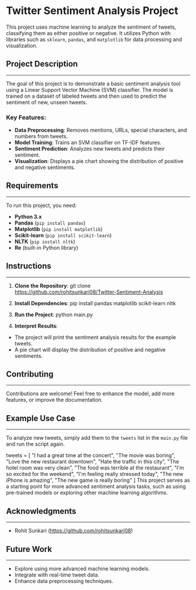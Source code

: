 # Twitter Sentiment Analysis Project

This project uses machine learning to analyze the sentiment of tweets, classifying them as either positive or negative. It utilizes Python with libraries such as `sklearn`, `pandas`, and `matplotlib` for data processing and visualization.

## Project Description
-------------------

The goal of this project is to demonstrate a basic sentiment analysis tool using a Linear Support Vector Machine (SVM) classifier. The model is trained on a dataset of labeled tweets and then used to predict the sentiment of new, unseen tweets.

### Key Features:
- **Data Preprocessing**: Removes mentions, URLs, special characters, and numbers from tweets.
- **Model Training**: Trains an SVM classifier on TF-IDF features.
- **Sentiment Prediction**: Analyzes new tweets and predicts their sentiment.
- **Visualization**: Displays a pie chart showing the distribution of positive and negative sentiments.

## Requirements
------------

To run this project, you need:
- **Python 3.x**
- **Pandas** (`pip install pandas`)
- **Matplotlib** (`pip install matplotlib`)
- **Scikit-learn** (`pip install scikit-learn`)
- **NLTK** (`pip install nltk`)
- **Re** (built-in Python library)

## Instructions
-------------

1. **Clone the Repository**:
git clone https://github.com/rohitsunkari08/Twitter-Sentiment-Analysis

2. **Install Dependencies**:
pip install pandas matplotlib scikit-learn nltk

3. **Run the Project**:
python main.py

4. **Interpret Results**:
- The project will print the sentiment analysis results for the example tweets.
- A pie chart will display the distribution of positive and negative sentiments.

## Contributing
------------
Contributions are welcome! Feel free to enhance the model, add more features, or improve the documentation.

## Example Use Case
-----------------
To analyze new tweets, simply add them to the `tweets` list in the `main.py` file and run the script again.

tweets = [
"I had a great time at the concert",
"The movie was boring",
"Love the new restaurant downtown",
"Hate the traffic in this city",
"The hotel room was very clean",
"The food was terrible at the restaurant",
"I'm so excited for the weekend",
"I'm feeling really stressed today",
"The new iPhone is amazing",
"The new game is really boring"
]
This project serves as a starting point for more advanced sentiment analysis tasks, such as using pre-trained models or exploring other machine learning algorithms.

## Acknowledgments
----------------
- Rohit Sunkari (https://github.com/rohitsunkari08)

## Future Work
-------------
- Explore using more advanced machine learning models.
- Integrate with real-time tweet data.
- Enhance data preprocessing techniques.
